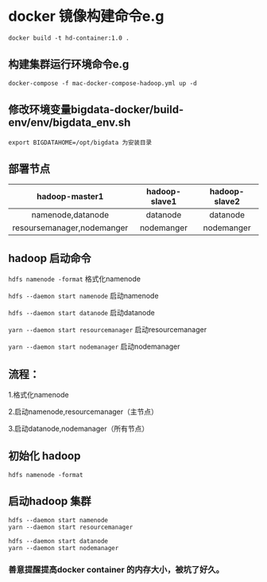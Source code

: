# docker 镜像构建命令e.g

```
docker build -t hd-container:1.0 .
```

## 构建集群运行环境命令e.g

```
docker-compose -f mac-docker-compose-hadoop.yml up -d
```
## 修改环境变量bigdata-docker/build-env/env/bigdata_env.sh

```
export BIGDATAHOME=/opt/bigdata 为安装目录

```

## 部署节点

|       hadoop-master1       | hadoop-slave1 | hadoop-slave2 |
|:--------------------------:|:-------------:|:-------------:|
|     namenode,datanode      |   datanode    |   datanode    |
| resoursemanager,nodemanger |  nodemanger   |  nodemanger   |

## hadoop 启动命令

`hdfs namenode -format` 格式化namenode

`hdfs --daemon start namenode` 启动namenode

`hdfs --daemon start datanode` 启动datanode

`yarn --daemon start resourcemanager` 启动resourcemanager

`yarn --daemon start nodemanager` 启动nodemanager

## 流程：

 1.格式化namenode
 
 2.启动namenode,resourcemanager（主节点）
 
 3.启动datanode,nodemanager（所有节点）
 

## 初始化 hadoop 

```
hdfs namenode -format
```
## 启动hadoop 集群
```
hdfs --daemon start namenode
yarn --daemon start resourcemanager

hdfs --daemon start datanode
yarn --daemon start nodemanager
```

### 善意提醒提高docker container 的内存大小，被坑了好久。
